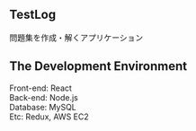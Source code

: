 ## TestLog
問題集を作成・解くアプリケーション

## The Development Environment
Front-end: React <br>
Back-end: Node.js <br>
Database: MySQL <br>
Etc: Redux, AWS EC2 <br>
